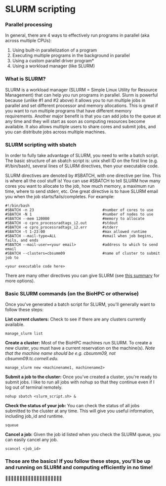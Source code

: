 # SLURM scripting

### Parallel processing ###
In general, there are 4 ways to effectively run programs in parallel (aka across multiple CPUs):
1. Using built-in parallelization of a program
2. Executing multiple programs in the background in parallel
3. Using a custom parallel driver program*
4. Using a workload manager (like SLURM)

### What is SLURM? ###
SLURM is a workload manager (SLURM = Simple Linux Utility for Resource Management) that can help you run programs in parallel. Slurm is powerful because (unlike \#1 and \#2 above) it allows you to run multiple jobs in parallel and set different processor and memory allocations. This is great if you want to run multiple programs that have different memory requirements. Another major benefit is that you can add jobs to the queue at any time and they will start as soon as computing resources become available. It also allows multiple users to share cores and submit jobs, and you can distribute jobs across multiple machines.

### SLURM scripting with sbatch ###
In order to fully take advantage of SLURM, you need to write a batch script. The basic structure of an sbatch script is: unix shell ID on the first line (e.g. #!/bin/bash), several lines of SLURM directives, then your executable code.

SLURM directives are denoted by #SBATCH, with one directive per line. This is where all the cool stuff is! You can use #SBATCH to tell SLURM how many cores you want to allocate to the job, how much memory, a maximum run time, where to send stderr, etc. One great directive is to have SLURM email you when the job starts/fails/completes. For example:



    #!/bin/bash
    #SBATCH -n 23                               #number of cores to use
    #SBATCH -N 1                                #number of nodes to use
    #SBATCH --mem 120000                        #memory to allocate
    #SBATCH -o cpro_processradtags_i2.out       #stdout
    #SBATCH -e cpro_processradtags_i2.err       #stderr
    #SBATCH -t 1-23:00                          #max allowed runtime
    #SBATCH --mail-type=ALL                     #email when job begins, fails, and ends
    #SBATCH --mail-user=<your email>            #address to which to send email
    #SBATCH --clusters=cbsumm09                 #name of cluster to submit job to

    <your executable code here>


There are many other directives you can give SLURM (see [this summary](https://slurm.schedmd.com/pdfs/summary.pdf) for more options).

### Basic SLURM commands (on the BioHPC or otherwise) ###
Once you've generated a batch script for SLURM, you'll generally want to follow these steps:

__List current clusters:__ Check to see if there are any clusters currently available.

    manage_slurm list

__Create a cluster:__ Most of the BioHPC machines run SLURM. To create a new cluster, you must have a current reservation on the machine(s). *Note that the machine name should be e.g. cbsumm09, not cbsumm09.tc.cornell.edu.*

    manage_slurm new <machinename1, machinename2>

__Submit a job to the cluster:__ Once you've created a cluster, you're ready to submit jobs. I like to run all jobs with nohup so that they continue even if I log out of terminal remotely.

    nohup sbatch <slurm_script.sh> &

__Check the status of your job:__ You can check the status of all jobs submitted to the cluster at any time. This will give you useful information, including job_id and runtime.

    squeue

__Cancel a job:__ Given the job id listed when you check the SLURM queue, you can easily cancel any job.

    scancel <job_id>

### Those are the basics! If you follow these steps, you'll be up and running on SLURM and computing efficiently in no time! ###

:tada::tada::tada::tada::tada::tada::tada::tada::tada::tada::tada::tada::tada::tada::tada::tada::tada::tada::tada::tada:
